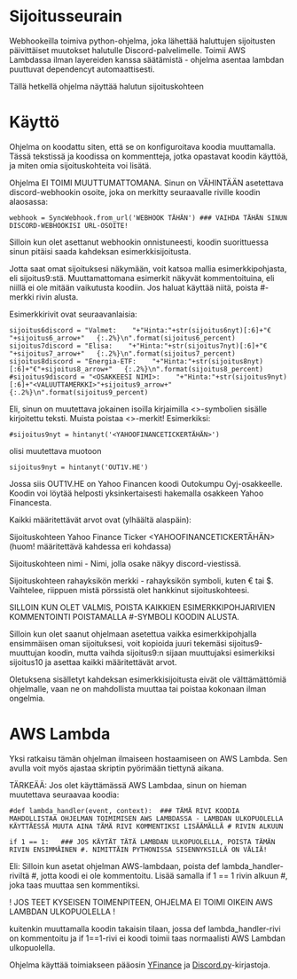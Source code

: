 # Sijoitusseurain
Webhookeilla toimiva python-ohjelma, joka lähettää haluttujen sijoitusten päivittäiset muutokset halutulle Discord-palvelimelle. Toimii AWS Lambdassa ilman layereiden kanssa säätämistä - ohjelma asentaa lambdan puuttuvat dependencyt automaattisesti.

Tällä hetkellä ohjelma näyttää halutun sijoituskohteen

# Käyttö

Ohjelma on koodattu siten, että se on konfiguroitava koodia muuttamalla. Tässä tekstissä ja koodissa on kommentteja, jotka opastavat koodin käyttöä, ja miten omia sijoituskohteita voi lisätä.

Ohjelma EI TOIMI MUUTTUMATTOMANA. Sinun on VÄHINTÄÄN asetettava discord-webhookin osoite, joka on merkitty seuraavalle riville koodin alaosassa:
```
webhook = SyncWebhook.from_url('WEBHOOK TÄHÄN') ### VAIHDA TÄHÄN SINUN DISCORD-WEBHOOKISI URL-OSOITE!
```

Silloin kun olet asettanut webhookin onnistuneesti, koodin suorittuessa sinun pitäisi saada kahdeksan esimerkkisijoitusta.

Jotta saat omat sijoituksesi näkymään, voit katsoa mallia esimerkkipohjasta, eli sijoitus9:stä. Muuttamattomana esimerkit näkyvät kommentoituina, eli niillä ei ole mitään vaikutusta koodiin. Jos haluat käyttää niitä, poista #-merkki rivin alusta.


Esimerkkirivit ovat seuraavanlaisia:
```
sijoitus6discord = "Valmet:    "+"Hinta:"+str(sijoitus6nyt)[:6]+"€ "+sijoitus6_arrow+"   {:.2%}\n".format(sijoitus6_percent)
sijoitus7discord = "Elisa:    "+"Hinta:"+str(sijoitus7nyt)[:6]+"€ "+sijoitus7_arrow+"   {:.2%}\n".format(sijoitus7_percent)
sijoitus8discord = "Energia-ETF:    "+"Hinta:"+str(sijoitus8nyt)[:6]+"€"+sijoitus8_arrow+"   {:.2%}\n".format(sijoitus8_percent)
#sijoitus9discord = "<OSAKKEESI NIMI>:    "+"Hinta:"+str(sijoitus9nyt)[:6]+"<VALUUTTAMERKKI>"+sijoitus9_arrow+"   {:.2%}\n".format(sijoitus9_percent)
``` 

Eli, sinun on muutettava jokainen isoilla kirjaimilla <>-symbolien sisälle kirjoitettu teksti. Muista poistaa <>-merkit!
Esimerkiksi:
```
#sijoitus9nyt = hintanyt('<YAHOOFINANCETICKERTÄHÄN>')
```
olisi muutettava muotoon
```
sijoitus9nyt = hintanyt('OUT1V.HE')
``` 
Jossa siis OUT1V.HE on Yahoo Financen koodi Outokumpu Oyj-osakkeelle. Koodin voi löytää helposti yksinkertaisesti hakemalla osakkeen Yahoo Financesta. 

Kaikki määritettävät arvot ovat (ylhäältä alaspäin):

Sijoituskohteen Yahoo Finance Ticker <YAHOOFINANCETICKERTÄHÄN> (huom! määritettävä kahdessa eri kohdassa) 

Sijoituskohteen nimi <SIJOITUSKOHTEEN NIMI> - Nimi, jolla osake näkyy discord-viestissä.

Sijoituskohteen rahayksikön merkki <VALUUTTAMERKKI> - rahayksikön symboli, kuten € tai $. Vaihtelee, riippuen mistä pörssistä olet hankkinut sijoituskohteesi. 

SILLOIN KUN OLET VALMIS, POISTA KAIKKIEN ESIMERKKIPOHJARIVIEN KOMMENTOINTI POISTAMALLA #-SYMBOLI KOODIN ALUSTA.


Silloin kun olet saanut ohjelmaan asetettua vaikka esimerkkipohjalla ensimmäisen oman sijoituksesi, voit kopioida juuri tekemäsi sijoitus9-muuttujan koodin, mutta vaihda sijoitus9:n sijaan muuttujaksi esimerkiksi sijoitus10 ja asettaa kaikki määritettävät arvot. 

Oletuksena sisälletyt kahdeksan esimerkkisijoitusta eivät ole välttämättömiä ohjelmalle, vaan ne on mahdollista muuttaa tai poistaa kokonaan ilman ongelmia. 



# AWS Lambda

Yksi ratkaisu tämän ohjelman ilmaiseen hostaamiseen on AWS Lambda. Sen avulla voit myös ajastaa skriptin pyörimään tiettynä aikana.

TÄRKEÄÄ: Jos olet käyttämässä AWS Lambdaa, sinun on hieman muutettava seuraavaa koodia:
```
#def lambda_handler(event, context):  ### TÄMÄ RIVI KOODIA MAHDOLLISTAA OHJELMAN TOIMIMISEN AWS LAMBDASSA - LAMBDAN ULKOPUOLELLA KÄYTTÄESSÄ MUUTA AINA TÄMÄ RIVI KOMMENTIKSI LISÄÄMÄLLÄ # RIVIN ALKUUN

if 1 == 1:   ### JOS KÄYTÄT TÄTÄ LAMBDAN ULKOPUOLELLA, POISTA TÄMÄN RIVIN ENSIMMÄINEN #. NIMITTÄIN PYTHONISSA SISENNYKSILLÄ ON VÄLIÄ!
```

Eli: Silloin kun asetat ohjelman AWS-lambdaan, poista def lambda_handler-riviltä #, jotta koodi ei ole kommentoitu. Lisää samalla if 1 == 1 rivin alkuun #, joka taas muuttaa sen kommentiksi.

! JOS TEET KYSEISEN TOIMENPITEEN, OHJELMA EI TOIMI OIKEIN AWS LAMBDAN ULKOPUOLELLA !

kuitenkin muuttamalla koodin takaisin tilaan, jossa def lambda_handler-rivi on kommentoitu ja if 1==1-rivi ei koodi toimii taas normaalisti AWS Lambdan ulkopuolella.


Ohjelma käyttää toimiakseen pääosin [YFinance](https://pypi.org/project/yfinance/) ja [Discord.py](
https://pypi.org/project/discord.py/)-kirjastoja.
